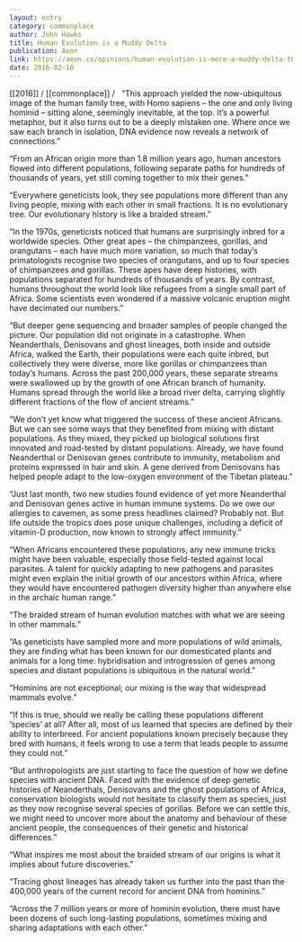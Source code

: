 ```yaml
---
layout: entry
category: commonplace
author: John Hawks
title: Human Evolution is a Muddy Delta
publication: Aeon
link: https://aeon.co/opinions/human-evolution-is-more-a-muddy-delta-than-a-branching-tree
date: 2016-02-10
---
```


[[2016]] / [[commonplace]] / 
 
“This approach yielded the now-ubiquitous image of the human family tree, with Homo sapiens – the one and only living hominid – sitting alone, seemingly inevitable, at the top. It’s a powerful metaphor, but it also turns out to be a deeply mistaken one. Where once we saw each branch in isolation, DNA evidence now reveals a network of connections.”

“From an African origin more than 1.8 million years ago, human ancestors flowed into different populations, following separate paths for hundreds of thousands of years, yet still coming together to mix their genes.”

“Everywhere geneticists look, they see populations more different than any living people, mixing with each other in small fractions. It is no evolutionary tree. Our evolutionary history is like a braided stream.”

“In the 1970s, geneticists noticed that humans are surprisingly inbred for a worldwide species. Other great apes – the chimpanzees, gorillas, and orangutans – each have much more variation, so much that today’s primatologists recognise two species of orangutans, and up to four species of chimpanzees and gorillas. These apes have deep histories, with populations separated for hundreds of thousands of years. By contrast, humans throughout the world look like refugees from a single small part of Africa. Some scientists even wondered if a massive volcanic eruption might have decimated our numbers.”

“But deeper gene sequencing and broader samples of people changed the picture. Our population did not originate in a catastrophe. When Neanderthals, Denisovans and ghost lineages, both inside and outside Africa, walked the Earth, their populations were each quite inbred, but collectively they were diverse, more like gorillas or chimpanzees than today’s humans. Across the past 200,000 years, these separate streams were swallowed up by the growth of one African branch of humanity. Humans spread through the world like a broad river delta, carrying slightly different fractions of the flow of ancient streams.”

“We don’t yet know what triggered the success of these ancient Africans. But we can see some ways that they benefited from mixing with distant populations. As they mixed, they picked up biological solutions first innovated and road-tested by distant populations. Already, we have found Neanderthal or Denisovan genes contribute to immunity, metabolism and proteins expressed in hair and skin. A gene derived from Denisovans has helped people adapt to the low-oxygen environment of the Tibetan plateau.”

“Just last month, two new studies found evidence of yet more Neanderthal and Denisovan genes active in human immune systems. Do we owe our allergies to cavemen, as some press headlines claimed? Probably not. But life outside the tropics does pose unique challenges, including a deficit of vitamin-D production, now known to strongly affect immunity.”

“When Africans encountered these populations, any new immune tricks might have been valuable, especially those field-tested against local parasites. A talent for quickly adapting to new pathogens and parasites might even explain the initial growth of our ancestors within Africa, where they would have encountered pathogen diversity higher than anywhere else in the archaic human range.”

“The braided stream of human evolution matches with what we are seeing in other mammals.”

“As geneticists have sampled more and more populations of wild animals, they are finding what has been known for our domesticated plants and animals for a long time: hybridisation and introgression of genes among species and distant populations is ubiquitous in the natural world.”

“Hominins are not exceptional; our mixing is the way that widespread mammals evolve.”

“If this is true, should we really be calling these populations different ‘species’ at all? After all, most of us learned that species are defined by their ability to interbreed. For ancient populations known precisely because they bred with humans, it feels wrong to use a term that leads people to assume they could not.”

“But anthropologists are just starting to face the question of how we define species with ancient DNA. Faced with the evidence of deep genetic histories of Neanderthals, Denisovans and the ghost populations of Africa, conservation biologists would not hesitate to classify them as species, just as they now recognise several species of gorillas. Before we can settle this, we might need to uncover more about the anatomy and behaviour of these ancient people, the consequences of their genetic and historical differences.”

“What inspires me most about the braided stream of our origins is what it implies about future discoveries.”

“Tracing ghost lineages has already taken us further into the past than the 400,000 years of the current record for ancient DNA from hominins.”

“Across the 7 million years or more of hominin evolution, there must have been dozens of such long-lasting populations, sometimes mixing and sharing adaptations with each other.”
